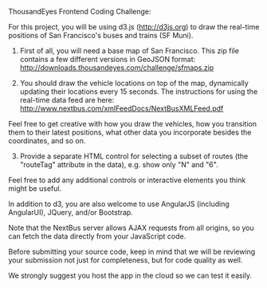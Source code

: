 ThousandEyes Frontend Coding Challenge:

For this project, you will be using d3.js (http://d3js.org) to draw the real-time positions of San Francisco's buses and trains (SF Muni).

1. First of all, you will need a base map of San Francisco. This zip file contains a few different versions in GeoJSON format:
http://downloads.thousandeyes.com/challenge/sfmaps.zip 

2. You should draw the vehicle locations on top of the map, dynamically updating their locations every 15 seconds. The instructions for using the real-time data feed are here:
http://www.nextbus.com/xmlFeedDocs/NextBusXMLFeed.pdf

Feel free to get creative with how you draw the vehicles, how you transition them to their latest positions, what other data you incorporate besides the coordinates, and so on.

3. Provide a separate HTML control for selecting a subset of routes (the "routeTag" attribute in the data), e.g. show only "N" and "6".

Feel free to add any additional controls or interactive elements you think might be useful.

In addition to d3, you are also welcome to use AngularJS (including AngularUI), JQuery, and/or Bootstrap.

Note that the NextBus server allows AJAX requests from all origins, so you can fetch the data directly from your JavaScript code.

Before submitting your source code, keep in mind that we will be reviewing your submission not just for completeness, but for code quality as well.

We strongly suggest you host the app in the cloud so we can test it easily.